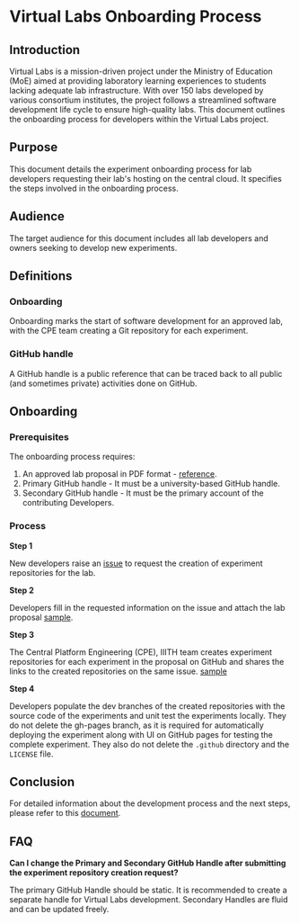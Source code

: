  # Virtual Labs Onboarding Process

## Introduction

Virtual Labs is a mission-driven project under the Ministry of Education (MoE) aimed at providing laboratory learning experiences to students lacking adequate lab infrastructure. With over 150 labs developed by various consortium institutes, the project follows a streamlined software development life cycle to ensure high-quality labs. This document outlines the onboarding process for developers within the Virtual Labs project.

## Purpose

This document details the experiment onboarding process for lab developers requesting their lab's hosting on the central cloud. It specifies the steps involved in the onboarding process.

## Audience

The target audience for this document includes all lab developers and owners seeking to develop new experiments.

## Definitions

### Onboarding
Onboarding marks the start of software development for an approved lab, with the CPE team creating a Git repository for each experiment.

### GitHub handle
A GitHub handle is a public reference that can be traced back to all public (and sometimes private) activities done on GitHub.

## Onboarding

### Prerequisites

The onboarding process requires:

1. An approved lab proposal in PDF format - [reference](https://drive.google.com/file/d/1yjLMM96kxYnQ4_DiDOwFhdqLG0--0Z1P/view?usp=drive_link).
2. Primary GitHub handle - It must be a university-based GitHub handle.
3. Secondary GitHub handle - It must be the primary account of the contributing Developers.

### Process

**Step 1**

New developers raise an [issue](https://github.com/virtual-labs/engineers-forum/issues/new?assignees=&labels=Phase-3%2C+create+experiment+repos&template=experiment-repository-creation-request.md&title=Experiment+Repository+Creation+Request+for+%3Cfill+the+lab+name+here%3E) to request the creation of experiment repositories for the lab.

**Step 2**

Developers fill in the requested information on the issue and attach the lab proposal [sample](https://github.com/virtual-labs/engineers-forum/files/5985232/Java.Proposal.pdf).

**Step 3**

The Central Platform Engineering (CPE), IIITH team creates experiment repositories for each experiment in the proposal on GitHub and shares the links to the created repositories on the same issue. [sample](https://github.com/virtual-labs/engineers-forum/issues/673#issuecomment-779564300)

**Step 4**

Developers populate the dev branches of the created repositories with the source code of the experiments and unit test the experiments locally. They do not delete the gh-pages branch, as it is required for automatically deploying the experiment along with UI on GitHub pages for testing the complete experiment. They also do not delete the `.github` directory and the `LICENSE` file.

## Conclusion

For detailed information about the development process and the next steps, please refer to this [document](https://github.com/virtual-labs/engineers-forum/blob/master/ph4/services/development-processmd).

## FAQ

**Can I change the Primary and Secondary GitHub Handle after submitting the experiment repository creation request?**

The primary GitHub Handle should be static. It is recommended to create a separate handle for Virtual Labs development. Secondary Handles are fluid and can be updated freely.
